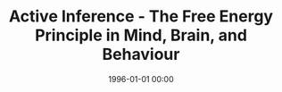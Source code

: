 ---
layout: post
title: Active Inference - The Free Energy Principle in Mind, Brain, and Behaviour

date: 1996-01-01 00:00
year: 2023
---